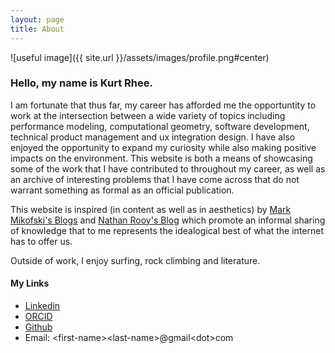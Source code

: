 ```yaml
---
layout: page
title: About
---
```


![useful image]({{ site.url }}/assets/images/profile.png#center)

### Hello, my name is Kurt Rhee.

I am fortunate that thus far, my career has afforded me the opportuntity to work at the intersection between a wide variety of topics including performance modeling,
computational geometry, software development, technical product management and ux integration design.  I have also enjoyed the opportunity to 
expand my curiosity while also making positive impacts on the environment.  This website is both a means of showcasing some of the work
that I have contributed to throughout my career, as well as an archive of interesting problems that I have come across that do not warrant something as formal as an
official publication.  

This website is inspired (in content as well as in aesthetics) by [Mark Mikofski's Blogs](https://mikofski.github.io/) and [Nathan Rooy's Blog](https://nathanrooy.github.io/) which promote an informal sharing of knowledge that to me represents the idealogical best of what the internet has to offer us.

Outside of work, I enjoy surfing, rock climbing and literature.

#### My Links
- [Linkedin](https://www.linkedin.com/in/simonkurtisrhee/)
- [ORCID](https://orcid.org/0000-0003-4604-9531?lang=en)
- [Github](https://github.com/kurt-rhee)
- Email:  \<first-name\>\<last-name\>@gmail\<dot\>com



